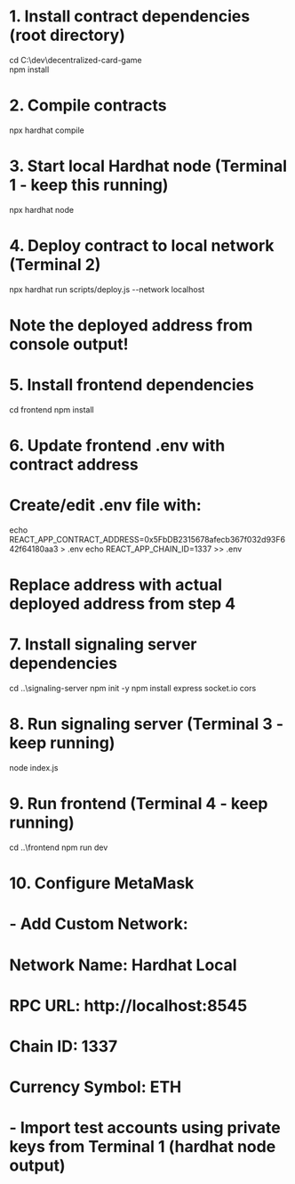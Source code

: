 # 1. Install contract dependencies (root directory)
cd C:\dev\decentralized-card-game\
npm install

# 2. Compile contracts
npx hardhat compile

# 3. Start local Hardhat node (Terminal 1 - keep this running)
npx hardhat node

# 4. Deploy contract to local network (Terminal 2)
npx hardhat run scripts/deploy.js --network localhost
# Note the deployed address from console output!

# 5. Install frontend dependencies
cd frontend
npm install

# 6. Update frontend .env with contract address
# Create/edit .env file with:
echo REACT_APP_CONTRACT_ADDRESS=0x5FbDB2315678afecb367f032d93F642f64180aa3 > .env
echo REACT_APP_CHAIN_ID=1337 >> .env
# Replace address with actual deployed address from step 4

# 7. Install signaling server dependencies
cd ..\signaling-server
npm init -y
npm install express socket.io cors

# 8. Run signaling server (Terminal 3 - keep running)
node index.js

# 9. Run frontend (Terminal 4 - keep running)
cd ..\frontend
npm run dev

# 10. Configure MetaMask
# - Add Custom Network:
#   Network Name: Hardhat Local
#   RPC URL: http://localhost:8545
#   Chain ID: 1337
#   Currency Symbol: ETH
# - Import test accounts using private keys from Terminal 1 (hardhat node output)